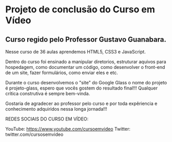 # Projeto de conclusão do Curso em Vídeo
## Curso regido pelo Professor Gustavo Guanabara.

Nesse curso de 36 aulas aprendemos HTML5, CSS3 e JavaScript.

Dentro do curso foi ensinado a manipular diretorios, estruturar aquivos para hospedagem, como documentar um código, como desenvolver o front-end de um site, fazer formulários, como enviar eles e etc. 

Durante o curso desenvolvemos o "site" do Google Glass o nome do projeto é projeto-glass, espero que vocês gostem do resultado final!!! Qualquer crítica construtiva é sempre bem-vinda.

Gostaria de agradecer ao professor pelo curso e por toda expêriencia e conhecimento adquiridos nessa longa jornada!!!

REDES SOCIAIS DO CURSO EM VÍDEO:

YouTube: https://www.youtube.com/cursoemvideo
Twitter: twitter.com/cursosemvideo
